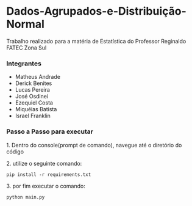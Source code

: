 # Dados-Agrupados-e-Distribuição-Normal
Trabalho realizado para a matéria de Estatística do Professor Reginaldo
FATEC Zona Sul

<h3>Integrantes</h3>

* Matheus Andrade
* Derick Benites
* Lucas Pereira
* José Osdinei
* Ezequiel Costa
* Miquéias Batista
* Israel Franklin

<h3>Passo a Passo para executar</h3>

<p>1. Dentro do console(prompt de comando), navegue até o diretório do código</p>

<p>2. utilize o seguinte comando:</p>
    <code>pip install -r requirements.txt</code>

<p>3. por fim executar o comando:</p>
    <code>python main.py</code> 